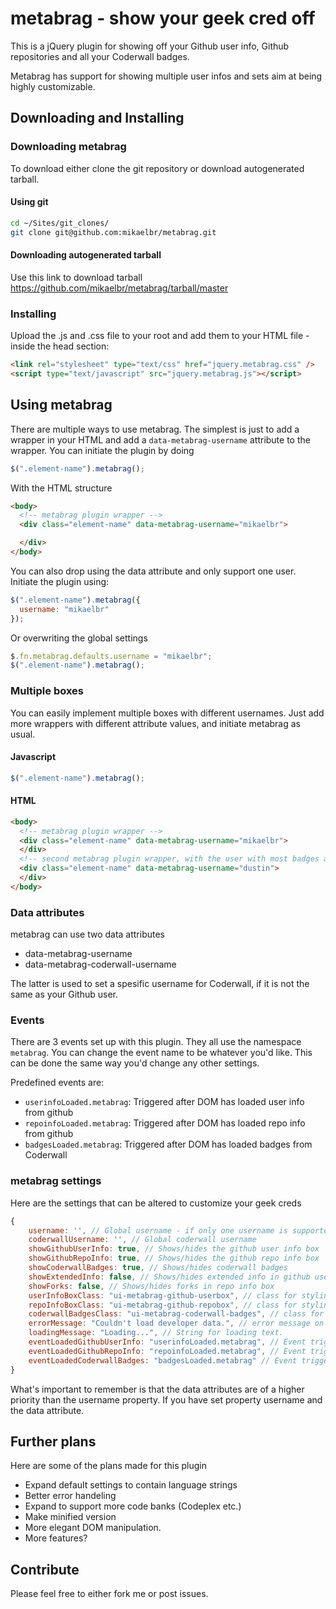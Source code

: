 metabrag - show your geek cred off
========

This is a jQuery plugin for showing off your Github user info, Github repositories
and all your Coderwall badges.

Metabrag has support for showing multiple user infos and sets aim at being highly
customizable.

Downloading and Installing
--------------------------

### Downloading metabrag
To download either clone the git repository or download autogenerated tarball.

#### Using git

```bash
cd ~/Sites/git_clones/
git clone git@github.com:mikaelbr/metabrag.git
```

#### Downloading autogenerated tarball

Use this link to download tarball
https://github.com/mikaelbr/metabrag/tarball/master

### Installing

Upload the .js and .css file to your root and add them to your HTML file - inside
the head section:

```html
<link rel="stylesheet" type="text/css" href="jquery.metabrag.css" />
<script type="text/javascript" src="jquery.metabrag.js"></script>
````

Using metabrag
------------------------

There are multiple ways to use metabrag. The simplest is just to add a wrapper in your
HTML and add a ```data-metabrag-username``` attribute to the wrapper. You can
initiate the plugin by doing

```javascript
$(".element-name").metabrag();
```

With the HTML structure

```html
<body>
  <!-- metabrag plugin wrapper -->
  <div class="element-name" data-metabrag-username="mikaelbr">

  </div>
</body>
```

You can also drop using the data attribute and only support one user. Initiate the
plugin using:

```javascript
$(".element-name").metabrag({
  username: "mikaelbr"
});
```

Or overwriting the global settings

```javascript
$.fn.metabrag.defaults.username = "mikaelbr";
$(".element-name").metabrag();
```

### Multiple boxes
You can easily implement multiple boxes with different usernames. Just add more wrappers
with different attribute values, and initiate metabrag as usual.

#### Javascript
```javascript
$(".element-name").metabrag();
```

#### HTML
```html
<body>
  <!-- metabrag plugin wrapper -->
  <div class="element-name" data-metabrag-username="mikaelbr">
  </div>
  <!-- second metabrag plugin wrapper, with the user with most badges at coderwall -->
  <div class="element-name" data-metabrag-username="dustin">
  </div>
</body>
```

### Data attributes

metabrag can use two data attributes

* data-metabrag-username
* data-metabrag-coderwall-username

The latter is used to set a spesific username for Coderwall, if it is not the same as your Github user.

### Events
There are 3 events set up with this plugin. They all use the namespace ```metabrag```. You can change the
event name to be whatever you'd like. This can be done the same way you'd change any other settings.

Predefined events are:

* ```userinfoLoaded.metabrag```: Triggered after DOM has loaded user info from github
* ```repoinfoLoaded.metabrag```: Triggered after DOM has loaded repo info from github
* ```badgesLoaded.metabrag```: Triggered after DOM has loaded badges from Coderwall

### metabrag settings

Here are the settings that can be altered to customize your geek creds

```javascript
{
    username: '', // Global username - if only one username is supported.
    coderwallUsername: '', // Global coderwall username
    showGithubUserInfo: true, // Shows/hides the github user info box
    showGithubRepoInfo: true, // Shows/hides the github repo info box
    showCoderwallBadges: true, // Shows/hides coderwall badges
    showExtendedInfo: false, // Shows/hides extended info in github user info box
    showForks: false, // Shows/hides forks in repo info box
    userInfoBoxClass: "ui-metabrag-github-userbox", // class for styling user info box
    repoInfoBoxClass: "ui-metabrag-github-repobox", // class for styling repo info box
    coderwallBadgesClass: "ui-metabrag-coderwall-badges", // class for styling coderwall badges
    errorMessage: "Couldn't load developer data.", // error message on 404
    loadingMessage: "Loading...", // String for loading text.
    eventLoadedGithubUserInfo: "userinfoLoaded.metabrag", // Event triggered when a user box is loaded
    eventLoadedGithubRepoInfo: "repoinfoLoaded.metabrag", // Event triggered when a repo box is loaded
    eventLoadedCoderwallBadges: "badgesLoaded.metabrag" // Event triggered when badges are loaded
}
```

What's important to remember is that the data attributes are of a higher priority than the
username property. If you have set property username and the data attribute.

## Further plans

Here are some of the plans made for this plugin

* Expand default settings to contain language strings
* Better error handeling
* Expand to support more code banks (Codeplex etc.)
* Make minified version
* More elegant DOM manipulation.
* More features?

## Contribute

Please feel free to either fork me or post issues.

